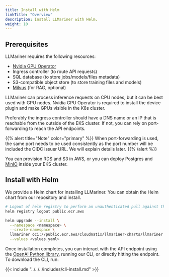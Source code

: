 ```yaml
---
title: Install with Helm
linkTitle: "Overview"
description: Install LLMariner with Helm.
weight: 10
---
```


## Prerequisites

LLMariner requires the following resources:

-   [Nvidia GPU Operator](https://docs.nvidia.com/datacenter/cloud-native/gpu-operator/latest/index.html)
-   Ingress controller (to route API requests)
-   SQL database (to store jobs/models/files metadata)
-   S3-compatible object store (to store training files and models)
-   [Milvus](https://milvus.io/) (for RAG, optional)

LLMariner can process inference requests on CPU nodes, but it can be best used with GPU nodes. Nvidia GPU Operator is required to install the device plugin and make GPUs visible in the K8s cluster.

Preferably the ingress controller should have a DNS name or an IP that is reachable from the outside of the EKS cluster. If not, you can rely on port-forwarding to reach the API endpoints.

{{% alert title="Note" color="primary" %}}
When port-forwarding is used, the same port needs to be used consistently as the port number will be included the OIDC issuer URL. We will explain details later.
{{% /alert %}}

You can provision RDS and S3 in AWS, or you can deploy Postgres and [MinIO](https://min.io/) inside your EKS cluster.

## Install with Helm

We provide a Helm chart for installing LLMariner. You can obtain the Helm chart from our repository and install.

``` bash
# Logout of helm registry to perform an unauthenticated pull against the public ECR
helm registry logout public.ecr.aws

helm upgrade --install \
  --namespace <namespace> \
  --create-namespace \
  llmariner oci://public.ecr.aws/cloudnatix/llmariner-charts/llmariner \
  --values <values.yaml>
```

Once installation completes, you can interact with the API endpoint using the [OpenAI Python library](https://github.com/openai/openai-python), running our CLI, or directly hitting the endpoint. To download the CLI, run:

{{< include "../../../includes/cli-install.md" >}}
